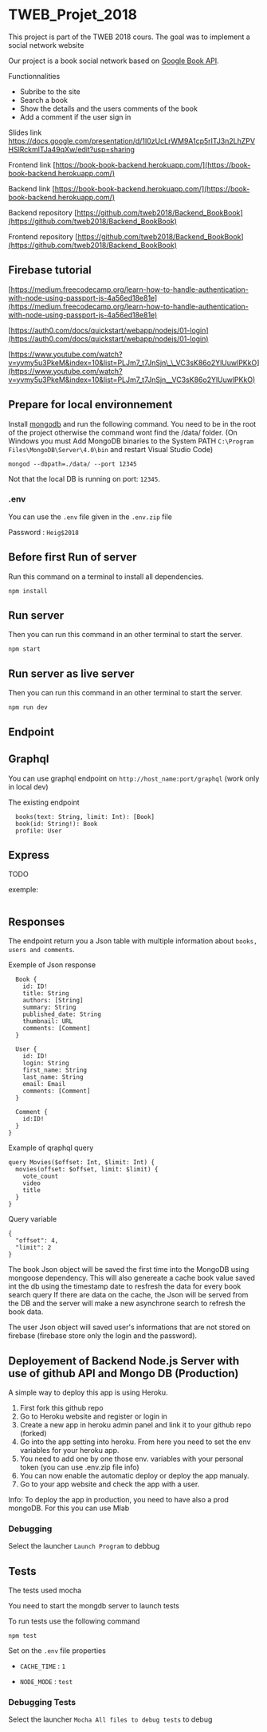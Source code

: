 # TWEB_Projet_2018

This project is part of the TWEB 2018 cours. The goal was to implement a social network website

Our project is a book social network based on [Google Book API](https://developers.google.com/books/).

Functionnalities

- Subribe to the site
- Search a book
- Show the details and the users comments of the book
- Add a comment if the user sign in

Slides link https://docs.google.com/presentation/d/1I0zUcLrWM9A1cp5rITJ3n2LhZPVHSlRckmlTJa49qXw/edit?usp=sharing

Frontend link [https://book-book-backend.herokuapp.com/](https://book-book-backend.herokuapp.com/)

Backend link [https://book-book-backend.herokuapp.com/](https://book-book-backend.herokuapp.com/)

Backend repository [https://github.com/tweb2018/Backend_BookBook](https://github.com/tweb2018/Backend_BookBook)

Frontend repository [https://github.com/tweb2018/Backend_BookBook](https://github.com/tweb2018/Backend_BookBook)

## Firebase tutorial

[https://medium.freecodecamp.org/learn-how-to-handle-authentication-with-node-using-passport-js-4a56ed18e81e](https://medium.freecodecamp.org/learn-how-to-handle-authentication-with-node-using-passport-js-4a56ed18e81e)

[https://auth0.com/docs/quickstart/webapp/nodejs/01-login](https://auth0.com/docs/quickstart/webapp/nodejs/01-login)

[https://www.youtube.com/watch?v=yvmy5u3PkeM&index=10&list=PLJm7_t7JnSjn\_\_VC3sK86o2YlUuwlPKkO](https://www.youtube.com/watch?v=yvmy5u3PkeM&index=10&list=PLJm7_t7JnSjn__VC3sK86o2YlUuwlPKkO)

## Prepare for local environnement

Install [mongodb](https://www.mongodb.com/download-center?initial=true#community) and run the following command. You need to be in the root of the project otherwise the command wont find the /data/ folder.
(On Windows you must Add MongoDB binaries to the System PATH `C:\Program Files\MongoDB\Server\4.0\bin` and restart Visual Studio Code)

```shell
mongod --dbpath=./data/ --port 12345
```

Not that the local DB is running on port: `12345`.

### .env

You can use the `.env` file given in the `.env.zip` file

Password : `Heig$2018`

## Before first Run of server

Run this command on a terminal to install all dependencies.

```shell
npm install
```

## Run server

Then you can run this command in an other terminal to start the server.

```shell
npm start
```

## Run server as live server

Then you can run this command in an other terminal to start the server.

```shell
npm run dev
```

## Endpoint

## Graphql

You can use graphql endpoint on `http://host_name:port/graphql` (work only in local dev)

The existing endpoint

```{shell}
  books(text: String, limit: Int): [Book]
  book(id: String!): Book
  profile: User
```

## Express

TODO

exemple:

```shell

```

## Responses

The endpoint return you a Json table with multiple information about `books, users and comments`.

Exemple of Json response

```{javascript}
  Book {
    id: ID!
    title: String
    authors: [String]
    summary: String
    published_date: String
    thumbnail: URL
    comments: [Comment]
  }

  User {
    id: ID!
    login: String
    first_name: String
    last_name: String
    email: Email
    comments: [Comment]
  }

  Comment {
    id:ID!
  }
}
```

Example of qraphql query

```{graphql}
query Movies($offset: Int, $limit: Int) {
  movies(offset: $offset, limit: $limit) {
    vote_count
    video
    title
  }
}
```

Query variable

```{json}
{
  "offset": 4,
  "limit": 2
}
```

The book Json object will be saved the first time into the MongoDB using mongoose dependency.
This will also genereate a cache book value saved int the db using the timestamp date to resfresh the data for every book search query
If there are data on the cache, the Json will be served from the DB and the server will make a new asynchrone search to refresh the book data.

The user Json object will saved user's informations that are not stored on firebase (firebase store only the login and the password).

## Deployement of Backend Node.js Server with use of github API and Mongo DB (Production)

A simple way to deploy this app is using Heroku.

1. First fork this github repo
2. Go to Heroku website and register or login in
3. Create a new app in heroku admin panel and link it to your github repo (forked)
4. Go into the app setting into heroku. From here you need to set the env variables for your heroku app.
5. You need to add one by one those env. variables with your personal token (you can use .env.zip file info)
6. You can now enable the automatic deploy or deploy the app manualy.
7. Go to your app website and check the app with a user.

Info: To deploy the app in production, you need to have also a prod mongoDB. For this you can use Mlab

### Debugging

Select the launcher `Launch Program` to debbug

## Tests

The tests used mocha

You need to start the mongdb server to launch tests

To run tests use the following command

```{shell}
npm test
```

Set on the `.env` file properties

- `CACHE_TIME` : `1`

- `NODE_MODE` : `test`

### Debugging Tests

Select the launcher `Mocha All files to debug tests` to debug
